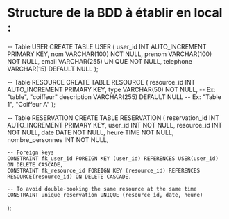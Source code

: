 # Structure de la BDD à établir en local :


-- Table USER
CREATE TABLE USER (
    user_id INT AUTO_INCREMENT PRIMARY KEY,
    nom VARCHAR(100) NOT NULL,
    prenom VARCHAR(100) NOT NULL,
    email VARCHAR(255) UNIQUE NOT NULL,
    telephone VARCHAR(15) DEFAULT NULL
);

-- Table RESOURCE
CREATE TABLE RESOURCE (
    resource_id INT AUTO_INCREMENT PRIMARY KEY,
    type VARCHAR(50) NOT NULL, -- Ex: "table", "coiffeur"
    description VARCHAR(255) DEFAULT NULL -- Ex: "Table 1", "Coiffeur A"
);

-- Table RESERVATION
CREATE TABLE RESERVATION (
    reservation_id INT AUTO_INCREMENT PRIMARY KEY,
    user_id INT NOT NULL,
    resource_id INT NOT NULL,
    date DATE NOT NULL,
    heure TIME NOT NULL,
    nombre_personnes INT NOT NULL,

    -- Foreign keys
    CONSTRAINT fk_user_id FOREIGN KEY (user_id) REFERENCES USER(user_id) ON DELETE CASCADE,
    CONSTRAINT fk_resource_id FOREIGN KEY (resource_id) REFERENCES RESOURCE(resource_id) ON DELETE CASCADE,

    -- To avoid double-booking the same resource at the same time
    CONSTRAINT unique_reservation UNIQUE (resource_id, date, heure)
);
